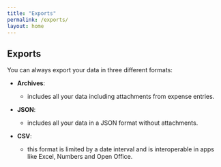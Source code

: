 ```yaml
---
title: "Exports"
permalink: /exports/
layout: home
---
```


## Exports 

You can always export your data in three different formats:

- **Archives**:
  - includes all your data including attachments from expense entries. 

- **JSON**:
  - includes all your data in a JSON format without attachments. 

- **CSV**:
  - this format is limited by a date interval and is interoperable in apps like Excel, Numbers and Open Office.